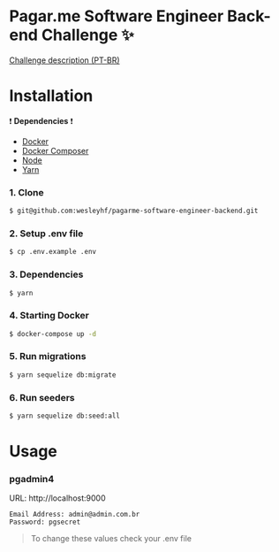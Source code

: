 # Pagar.me Software Engineer Back-end Challenge :sparkles:

<a href="https://github.com/pagarme/vagas/tree/master/desafios/software-engineer-backend" target="_blank">Challenge description (PT-BR)</a>

# Installation

:exclamation: **Dependencies** :exclamation:
- <a href="https://docs.docker.com/install/" target="_blank">Docker</a>
- <a href="https://docs.docker.com/compose/install/" target="_blank">Docker Composer</a>
- <a href="https://nodejs.org/en/download/" target="_blank">Node</a>
- <a href="https://yarnpkg.com/en/" target="_blank">Yarn</a>

### 1. Clone

```sh
$ git@github.com:wesleyhf/pagarme-software-engineer-backend.git
```

### 2. Setup .env file

```sh
$ cp .env.example .env
```

### 3. Dependencies

```sh
$ yarn
```

### 4. Starting Docker

```sh
$ docker-compose up -d
```

### 5. Run migrations

```sh
$ yarn sequelize db:migrate
```

### 6. Run seeders

```sh
$ yarn sequelize db:seed:all
```

# Usage

### pgadmin4

URL: http://localhost:9000

```
Email Address: admin@admin.com.br
Password: pgsecret
```

> To change these values check your .env file
